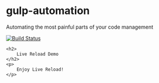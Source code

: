 # gulp-automation
Automating the most painful parts of your code management

[![Build
Status](https://travis-ci.org/dmitriz/gulp-automation.svg?branch=master)](https://travis-ci.org/dmitriz/gulp-automation)

	<h2>
		Live Reload Demo
	</h2> 
	<p>
		Enjoy Live Reload!
	</p>
